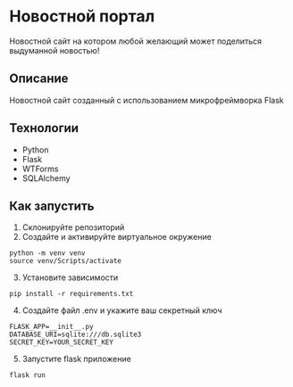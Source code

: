 # Новостной портал
Новостной сайт на котором любой желающий может поделиться выдуманной новостью!

## Описание
Новостной сайт созданный с использованием микрофреймворка Flask

## Технологии
* Python
* Flask
* WTForms
* SQLAlchemy

## Как запустить
1. Склонируйте репозиторий
2. Создайте и активируйте виртуальное окружение
```commandline
python -m venv venv
source venv/Scripts/activate
```
3. Установите зависимости
```commandline
pip install -r requirements.txt
```
4. Создайте файл .env и укажите ваш секретный ключ
```commandline
FLASK_APP=__init__.py
DATABASE_URI=sqlite:///db.sqlite3
SECRET_KEY=YOUR_SECRET_KEY
```
5. Запустите flask приложение
```commandline
flask run
```
